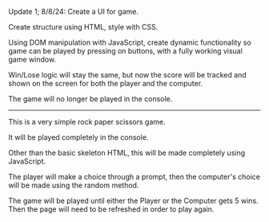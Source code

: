 Update 1; 8/8/24:
Create a UI for game.

Create structure using HTML, style with CSS.

Using DOM manipulation with JavaScript, create
dynamic functionality so game can be played
by pressing on buttons, with a fully working
visual game window.

Win/Lose logic will stay the same, but now
the score will be tracked and shown on the screen
for both the player and the computer.

The game will no longer be played in the console.

----------------------------------------------
This is a very simple rock paper scissors game.

It will be played completely in the console.

Other than the basic skeleton HTML, this will be
made completely using JavaScript.

The player will make a choice through a prompt, then
the computer's choice will be made using the random
method.

The game will be played until either the Player or the
Computer gets 5 wins. Then the page will need to be
refreshed in order to play again.
